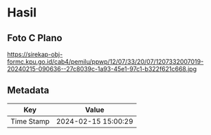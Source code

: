 # Hasil

## Foto C Plano

https://sirekap-obj-formc.kpu.go.id/cab4/pemilu/ppwp/12/07/33/20/07/1207332007019-20240215-090636--27c8039c-1a93-45e1-97c1-b322f621c668.jpg


## Metadata

| Key        | Value               |
| ---------- | ------------------- |
| Time Stamp | 2024-02-15 15:00:29 |




